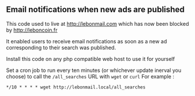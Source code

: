 Email notifications when new ads are published
----------------------------------------------

This code used to live at http://lebonmail.com which has now been blocked by http://leboncoin.fr

It enabled users to receive email notifications as soon as a new ad corresponding to their search was published.

Install this code on any php compatible web host to use it for yourself

Set a cron job to run every ten minutes (or whichever update inerval you choose) to call the `/all_searches` URL with `wget` or `curl`
For example : 

    */10 * * * * wget http://lebonmail.local/all_searches
